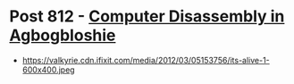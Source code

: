 # Post 812 - [Computer Disassembly in Agbogbloshie](https://www.ifixit.com/News/812/photo-computer-disassembly-in-agbogbloshie)

- https://valkyrie.cdn.ifixit.com/media/2012/03/05153756/its-alive-1-600x400.jpeg
